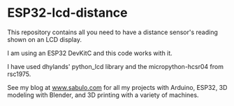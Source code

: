 # ESP32-lcd-distance
This repository contains all you need to have a distance sensor's reading shown on an LCD display. 

I am using an ESP32 DevKitC and this code works with it.  

I have used dhylands' python_lcd library and the micropython-hcsr04 from rsc1975.

See my blog at www.sabulo.com for all my projects with Arduino, ESP32, 3D modeling with Blender, and 3D printing with a variety of machines.
